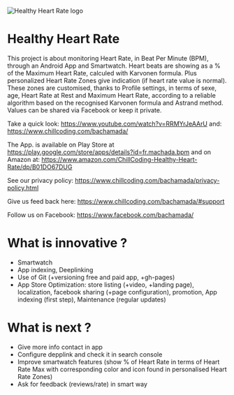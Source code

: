 ![Healthy Heart Rate logo](https://raw.githubusercontent.com/chillcoding-at-the-beach/bachamada/master/app/src/main/res/mipmap-xxxhdpi/ic_launcher.png)

# Healthy Heart Rate

This project is about monitoring Heart Rate, in Beat Per Minute (BPM), through an Android App and Smartwatch.
Heart beats are showing as a % of the Maximum Heart Rate, calculed with Karvonen formula. Plus personalized Heart Rate Zones give indication (if heart rate value is normal). These zones are customised, thanks to Profile settings, in terms of sexe, age, Heart Rate at Rest and Maximum Heart Rate, according to a reliable algorithm based on the recognised Karvonen formula and Astrand method. 
Values can be shared via Facebook or keep it private.

Take a quick look: https://www.youtube.com/watch?v=RRMYrJeAArU and: https://www.chillcoding.com/bachamada/

The App. is available on Play Store at https://play.google.com/store/apps/details?id=fr.machada.bpm
and on Amazon at: https://www.amazon.com/ChillCoding-Healthy-Heart-Rate/dp/B01DO67DUG

See our privacy policy: https://www.chillcoding.com/bachamada/privacy-policy.html

Give us feed back here: https://www.chillcoding.com/bachamada/#support

Follow us on Facebook: https://www.facebook.com/bachamada/

# What is innovative ?
- Smartwatch
- App indexing, Deeplinking
- Use of Git (+versioning free and paid app, +gh-pages)
- App Store Optimization: store listing (+video, +landing page), localization, facebook sharing (+page configuration), promotion, App indexing (first step), Maintenance (regular updates)

# What is next ?
- Give more info contact in app
- Configure depplink and check it in search console
- Improve smartwatch features (show % of Heart Rate in terms of Heart Rate Max with corresponding color and icon found in personalised Heart Rate Zones)
- Ask for feedback (reviews/rate) in smart way


